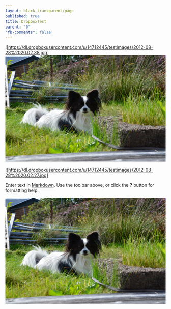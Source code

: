 ```yaml
---
layout: black_transparent/page
published: true
title: DropboxTest
parent: "0"
"fb-comments": false
---
```


![https://dl.dropboxusercontent.com/u/14712445/testimages/2012-08-28%2020.02.38.jpg]
![2.jpg](/pages/2.jpg)

![https://dl.dropboxusercontent.com/u/14712445/testimages/2012-08-28%2020.02.27.jpg]

Enter text in [Markdown](http://daringfireball.net/projects/markdown/). Use the toolbar above, or click the **?** button for formatting help.


![dsd](/pages/2.jpg)